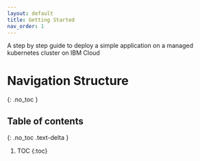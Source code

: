 ```yaml
---
layout: default
title: Getting Started
nav_order: 1
---
```


A step by step guide to deploy a simple application on a managed kubernetes cluster on IBM Cloud

# Navigation Structure

{: .no_toc }

## Table of contents

{: .no_toc .text-delta }

1. TOC
   {:toc}